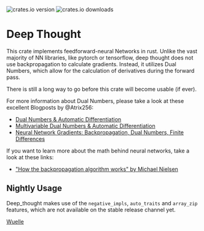 <!--
Unfortunately, GitHub refuses to allow user mentions within READMEs. https://github.com/github/markup/issues/209
Thanks to a custom workflow, its still possible
-->
![crates.io version](https://flat.badgen.net/crates/v/deep_thought)
![crates.io downloads](https://flat.badgen.net/crates/d/deep_thought)

# Deep Thought
This crate implements feedforward-neural Networks in rust.
Unlike the vast majority of NN libraries, like pytorch or tensorflow, deep thought does not use backpropagation to calculate gradients.
Instead, it utilizes Dual Numbers, which allow for the calculation of derivatives during the forward pass.

There is still a long way to go before this crate will become usable (if ever). 

For more information about Dual Numbers, please take a look at these excellent Blogposts by @Atrix256:
* [Dual Numbers & Automatic Differentiation](https://blog.demofox.org/2014/12/30/dual-numbers-automatic-differentiation/)
* [Multivariable Dual Numbers & Automatic Differentiation](https://blog.demofox.org/2017/02/20/multivariable-dual-numbers-automatic-differentiation/)
* [Neural Network Gradients: Backpropagation, Dual Numbers, Finite Differences](https://blog.demofox.org/2017/03/13/neural-network-gradients-backpropagation-dual-numbers-finite-differences/)

If you want to learn more about the math behind neural networks, take a look at these links:
* ["How the backpropagation algorithm works" by Michael Nielsen](http://neuralnetworksanddeeplearning.com/chap2.html)

## Nightly Usage
Deep_thought makes use of the `negative_impls`, `auto_traits` and `array_zip` features, which are not available on the stable release channel yet.

<a class="user-mention" data-hovercard-type="user" href="/Wuelle" data-hovercard-url="/users/Wuelle/hovercard">Wuelle</a>
